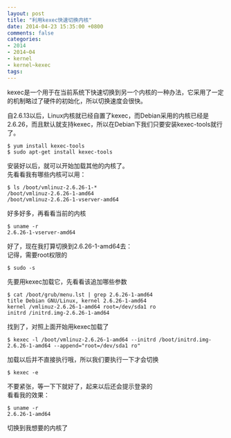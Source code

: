 ```yaml
---
layout: post
title: "利用kexec快速切换内核"
date: 2014-04-23 15:35:00 +0800
comments: false
categories:
- 2014
- 2014~04
- kernel
- kernel~kexec
tags:
---
```

kexec是一个用于在当前系统下快速切换到另一个内核的一种办法，它采用了一定的机制略过了硬件的初始化，所以切换速度会很快。

自2.6.13以后，Linux内核就已经自置了kexec，而Debian采用的内核已经是2.6.26，而且默认就支持kexec，所以在Debian下我们只要安装kexec-tools就行了。

```
$ yum install kexec-tools
$ sudo apt-get install kexec-tools
```

安装好以后，就可以开始加载其他的内核了。  
先看看我有哪些内核可以用：
```
$ ls /boot/vmlinuz-2.6.26-1-*
/boot/vmlinuz-2.6.26-1-amd64         
/boot/vmlinuz-2.6.26-1-vserver-amd64
```
好多好多，再看看当前的内核
```
$ uname -r
2.6.26-1-vserver-amd64
```
好了，现在我打算切换到2.6.26-1-amd64去：  
记得，需要root权限的
```
$ sudo -s
```
先要用kexec加载它，先看看该追加哪些参数
```
$ cat /boot/grub/menu.lst | grep 2.6.26-1-amd64
title Debian GNU/Linux, kernel 2.6.26-1-amd64
kernel /vmlinuz-2.6.26-1-amd64 root=/dev/sda1 ro
initrd /initrd.img-2.6.26-1-amd64
```
找到了，对照上面开始用kexec加载了
```
$ kexec -l /boot/vmlinuz-2.6.26-1-amd64 --initrd /boot/initrd.img-2.6.26-1-amd64 --append="root=/dev/sda1 ro"
```
加载以后并不直接执行哦，所以我们要执行一下才会切换
```
$ kexec -e
```
不要紧张，等一下下就好了，起来以后还会提示登录的  
看看我的效果：  
```
$ uname -r
2.6.26-1-amd64
```
切换到我想要的内核了

